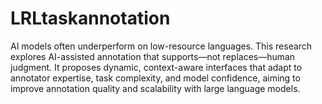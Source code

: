 # LRLtaskannotation
AI models often underperform on low-resource languages. This research explores AI-assisted annotation that supports—not replaces—human judgment. It proposes dynamic, context-aware interfaces that adapt to annotator expertise, task complexity, and model confidence, aiming to improve annotation quality and scalability with large language models.
